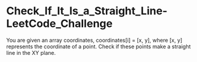 # Check_If_It_Is_a_Straight_Line-LeetCode_Challenge
 You are given an array coordinates, coordinates[i] = [x, y], where [x, y] represents the coordinate of a point. Check if these points make a straight line in the XY plane.

